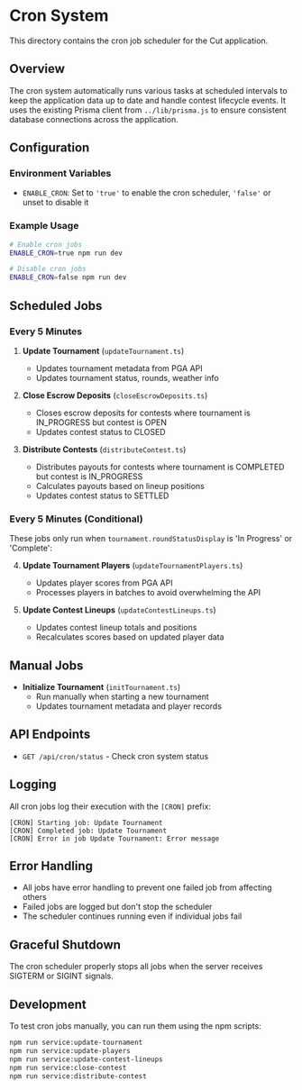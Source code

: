 # Cron System

This directory contains the cron job scheduler for the Cut application.

## Overview

The cron system automatically runs various tasks at scheduled intervals to keep the application data up to date and handle contest lifecycle events. It uses the existing Prisma client from `../lib/prisma.js` to ensure consistent database connections across the application.

## Configuration

### Environment Variables

- `ENABLE_CRON`: Set to `'true'` to enable the cron scheduler, `'false'` or unset to disable it

### Example Usage

```bash
# Enable cron jobs
ENABLE_CRON=true npm run dev

# Disable cron jobs
ENABLE_CRON=false npm run dev
```

## Scheduled Jobs

### Every 5 Minutes

1. **Update Tournament** (`updateTournament.ts`)

   - Updates tournament metadata from PGA API
   - Updates tournament status, rounds, weather info

2. **Close Escrow Deposits** (`closeEscrowDeposits.ts`)

   - Closes escrow deposits for contests where tournament is IN_PROGRESS but contest is OPEN
   - Updates contest status to CLOSED

3. **Distribute Contests** (`distributeContest.ts`)
   - Distributes payouts for contests where tournament is COMPLETED but contest is IN_PROGRESS
   - Calculates payouts based on lineup positions
   - Updates contest status to SETTLED

### Every 5 Minutes (Conditional)

These jobs only run when `tournament.roundStatusDisplay` is 'In Progress' or 'Complete':

4. **Update Tournament Players** (`updateTournamentPlayers.ts`)

   - Updates player scores from PGA API
   - Processes players in batches to avoid overwhelming the API

5. **Update Contest Lineups** (`updateContestLineups.ts`)
   - Updates contest lineup totals and positions
   - Recalculates scores based on updated player data

## Manual Jobs

- **Initialize Tournament** (`initTournament.ts`)
  - Run manually when starting a new tournament
  - Updates tournament metadata and player records

## API Endpoints

- `GET /api/cron/status` - Check cron system status

## Logging

All cron jobs log their execution with the `[CRON]` prefix:

```
[CRON] Starting job: Update Tournament
[CRON] Completed job: Update Tournament
[CRON] Error in job Update Tournament: Error message
```

## Error Handling

- All jobs have error handling to prevent one failed job from affecting others
- Failed jobs are logged but don't stop the scheduler
- The scheduler continues running even if individual jobs fail

## Graceful Shutdown

The cron scheduler properly stops all jobs when the server receives SIGTERM or SIGINT signals.

## Development

To test cron jobs manually, you can run them using the npm scripts:

```bash
npm run service:update-tournament
npm run service:update-players
npm run service:update-contest-lineups
npm run service:close-contest
npm run service:distribute-contest
```
